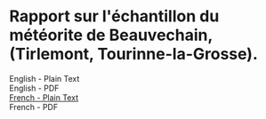 # Rapport sur l'échantillon du météorite de Beauvechain, (Tirlemont, Tourinne-la-Grosse).

English - Plain Text  
English - PDF  
[French - Plain Text](full-text-french.md)  
French - PDF
